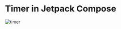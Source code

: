 # Timer in Jetpack Compose
![timer](https://user-images.githubusercontent.com/57623004/223724906-f86288e9-3980-4f97-9f36-6bdf7401f8f2.png)
